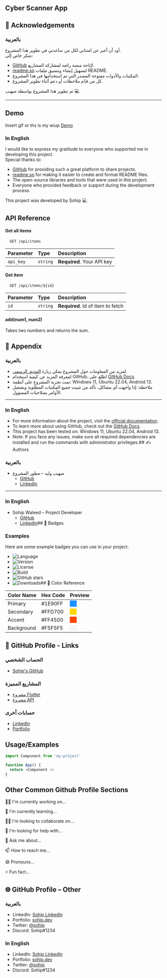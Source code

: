 
## Cyber Scanner App

## 🙏 Acknowledgements

### بالعربية
أود أن أعبر عن امتناني لكل من ساعدني في تطوير هذا المشروع.  
شكر خاص إلى:  

- [GitHub](https://github.com) لإتاحة منصة رائعة لمشاركة المشاريع.  
- [readme.so](https://readme.so/) لتسهيل إنشاء وتنسيق ملفات README.  
- المكتبات والأدوات مفتوحة المصدر التي تم استخدامها في هذا المشروع.  
- كل من قدّم ملاحظات أو دعم أثناء تطوير المشروع.  

تم تطوير هذا المشروع بواسطة صهيب 💻.  

---

## Demo

Insert gif or ths is my wiup
[Demo](file:///F:/Traffic_ligiht/Traffic_ligiht/index.html) 


### In English
I would like to express my gratitude to everyone who supported me in developing this project.  
Special thanks to:  

- [GitHub](https://github.com) for providing such a great platform to share projects.  
- [readme.so](https://readme.so/) for making it easier to create and format README files.  
- The open-source libraries and tools that were used in this project.  
- Everyone who provided feedback or support during the development process.  

This project was developed by Sohip 💻.
## API Reference

#### Get all items

```http
  GET /api/items
```

| Parameter | Type     | Description                |
| :-------- | :------- | :------------------------- |
| `api_key` | `string` | **Required**. Your API key |

#### Get item

```http
  GET /api/items/${id}
```

| Parameter | Type     | Description                       |
| :-------- | :------- | :-------------------------------- |
| `id`      | `string` | **Required**. Id of item to fetch |

#### add(num1, num2)

Takes two numbers and returns the sum.

## 📎 Appendix

### بالعربية
- لمزيد من المعلومات حول المشروع يمكن زيارة [التوثيق الرسمي](https://example.com/docs).  
- لمعرفة المزيد عن كيفية استخدام GitHub، اطلع على [GitHub Docs](https://docs.github.com).  
- تمت تجربة المشروع على أنظمة: Windows 11, Ubuntu 22.04, Android 13.  
- ملاحظة: إذا واجهت أي مشاكل، تأكد من تثبيت جميع المكتبات المطلوبة وتشغيل الأوامر بصلاحيات المسؤول.  

---

### In English
- For more information about the project, visit the [official documentation](https://example.com/docs).  
- To learn more about using GitHub, check out the [GitHub Docs](https://docs.github.com).  
- This project has been tested on: Windows 11, Ubuntu 22.04, Android 13.  
- Note: If you face any issues, make sure all required dependencies are installed and run the commands with administrator privileges.## ✍️ Authors

### بالعربية
- صهيب وليد – مطور المشروع  
  - [GitHub](https://github.com/sohip)  
  - [LinkedIn](https://linkedin.com/in/sohip)  

---

### In English
- Sohip Waleed – Project Developer  
  - [GitHub](https://github.com/sohip)  
  - [LinkedIn](https://linkedin.com/in/sohip)## 🏅 Badges

### Examples
Here are some example badges you can use in your project:

- ![Language](https://img.shields.io/badge/language-Dart-blue)
- ![Version](https://img.shields.io/badge/version-1.0.0-brightgreen)
- ![License](https://img.shields.io/badge/license-MIT-yellow)
- ![Build](https://img.shields.io/badge/build-passing-success)
- ![GitHub stars](https://img.shields.io/github/stars/sohip/project-name?style=social)
- ![Downloads](https://img.shields.io/github/downloads/sohip/project-name/total)## 🎨 Color Reference

| Color Name | Hex Code   | Preview |
|------------|-----------|---------|
| Primary    | #1E90FF   | <span style="background-color:#1E90FF;">&nbsp;&nbsp;&nbsp;&nbsp;&nbsp;</span> |
| Secondary  | #FFD700   | <span style="background-color:#FFD700;">&nbsp;&nbsp;&nbsp;&nbsp;&nbsp;</span> |
| Accent     | #FF4500   | <span style="background-color:#FF4500;">&nbsp;&nbsp;&nbsp;&nbsp;&nbsp;</span> |
| Background | #F5F5F5   | <span style="background-color:#F5F5F5;">&nbsp;&nbsp;&nbsp;&nbsp;&nbsp;</span> |


## 🔗 GitHub Profile - Links

### الحساب الشخصي
- [Sohip's GitHub](https://github.com/sohip)

### المشاريع المميزة
- [مشروع Flutter](https://github.com/sohip/flutter-project)
- [مشروع API](https://github.com/sohip/api-project)

### حسابات أخرى
- [LinkedIn](https://linkedin.com/in/sohip)
- [Portfolio](https://sohip.dev)
## Usage/Examples

```javascript
import Component from 'my-project'

function App() {
  return <Component />
}
```


## Other Common Github Profile Sections
👩‍💻 I'm currently working on...

🧠 I'm currently learning...

👯‍♀️ I'm looking to collaborate on...

🤔 I'm looking for help with...

💬 Ask me about...

📫 How to reach me...

😄 Pronouns...

⚡️ Fun fact...


## 🌐 GitHub Profile – Other

### بالعربية
- LinkedIn: [Sohip LinkedIn](https://linkedin.com/in/sohip)  
- Portfolio: [sohip.dev](https://sohip.dev)  
- Twitter: [@sohip](https://twitter.com/sohip)  
- Discord: Sohip#1234  

### In English
- LinkedIn: [Sohip LinkedIn](https://linkedin.com/in/sohip)  
- Portfolio: [sohip.dev](https://sohip.dev)  
- Twitter: [@sohip](https://twitter.com/sohip)  
- Discord: Sohip#1234

